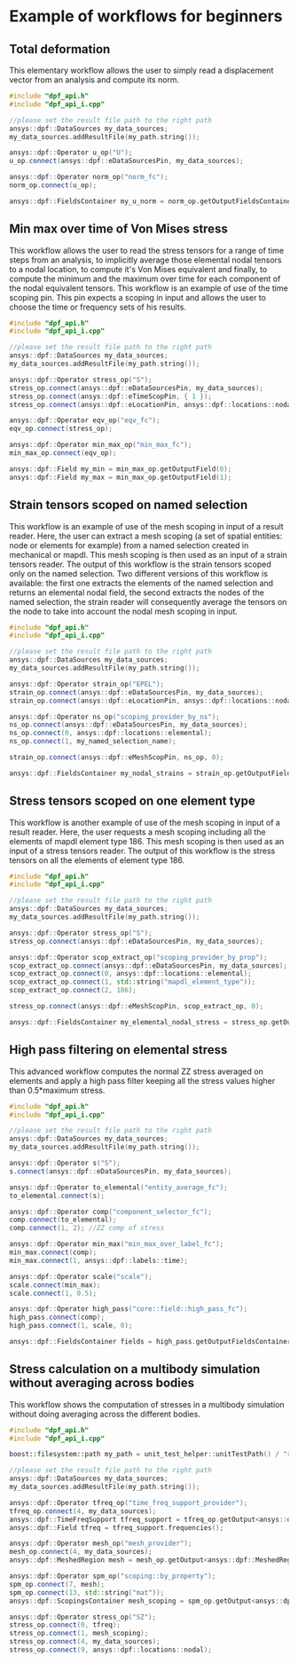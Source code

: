 # Example of workflows for beginners

## Total deformation

This elementary workflow allows the user to simply read a displacement vector from an analysis and compute its norm.



```c++
#include "dpf_api.h"
#include "dpf_api_i.cpp"

//please set the result file path to the right path
ansys::dpf::DataSources my_data_sources;
my_data_sources.addResultFile(my_path.string());

ansys::dpf::Operator u_op("U");
u_op.connect(ansys::dpf::eDataSourcesPin, my_data_sources);

ansys::dpf::Operator norm_op("norm_fc");
norm_op.connect(u_op);

ansys::dpf::FieldsContainer my_u_norm = norm_op.getOutputFieldsContainer(0);
```

## Min max over time of Von Mises stress

This workflow allows the user to read the stress tensors for a range of time steps from an analysis, to implicitly average those elemental nodal tensors to a nodal location, to compute it's Von Mises equivalent and finally, to compute the minimum and the maximum over time for each component of the nodal equivalent tensors. This workflow is an example of use of the time scoping pin. This pin expects a scoping in input and allows the user to choose the time or frequency sets of his results.



```c++
#include "dpf_api.h"
#include "dpf_api_i.cpp"

//please set the result file path to the right path
ansys::dpf::DataSources my_data_sources;
my_data_sources.addResultFile(my_path.string());

ansys::dpf::Operator stress_op("S");
stress_op.connect(ansys::dpf::eDataSourcesPin, my_data_sources);
stress_op.connect(ansys::dpf::eTimeScopPin, { 1 });
stress_op.connect(ansys::dpf::eLocationPin, ansys::dpf::locations::nodal);

ansys::dpf::Operator eqv_op("eqv_fc");
eqv_op.connect(stress_op);

ansys::dpf::Operator min_max_op("min_max_fc");
min_max_op.connect(eqv_op);

ansys::dpf::Field my_min = min_max_op.getOutputField(0);
ansys::dpf::Field my_max = min_max_op.getOutputField(1);
```

## Strain tensors scoped on named selection

This workflow is an example of use of the mesh scoping in input of a result reader. Here, the user can extract a mesh scoping (a set of spatial entities: node or elements for example) from a named selection created in mechanical or mapdl. This mesh scoping is then used as an input of a strain tensors reader. The output of this workflow is the strain tensors scoped only on the named selection. Two different versions of this workflow is available: the first one extracts the elements of the named selection and returns an elemental nodal field, the second extracts the nodes of the named selection, the strain reader will consequently average the tensors on the node to take into account the nodal mesh scoping in input.



```c++
#include "dpf_api.h"
#include "dpf_api_i.cpp"

//please set the result file path to the right path
ansys::dpf::DataSources my_data_sources;
my_data_sources.addResultFile(my_path.string());

ansys::dpf::Operator strain_op("EPEL");
strain_op.connect(ansys::dpf::eDataSourcesPin, my_data_sources);
strain_op.connect(ansys::dpf::eLocationPin, ansys::dpf::locations::nodal);

ansys::dpf::Operator ns_op("scoping_provider_by_ns");
ns_op.connect(ansys::dpf::eDataSourcesPin, my_data_sources);
ns_op.connect(0, ansys::dpf::locations::elemental);
ns_op.connect(1, my_named_selection_name);

strain_op.connect(ansys::dpf::eMeshScopPin, ns_op, 0);

ansys::dpf::FieldsContainer my_nodal_strains = strain_op.getOutputFieldsContainer(0);
```

## Stress tensors scoped on one element type

This workflow is another example of use of the mesh scoping in input of a result reader. Here, the user requests a mesh scoping including all the elements of mapdl element type 186. This mesh scoping is then used as an input of a stress tensors reader. The output of this workflow is the stress tensors on all the elements of element type 186.



```c++
#include "dpf_api.h"
#include "dpf_api_i.cpp"

//please set the result file path to the right path
ansys::dpf::DataSources my_data_sources;
my_data_sources.addResultFile(my_path.string());

ansys::dpf::Operator stress_op("S");
stress_op.connect(ansys::dpf::eDataSourcesPin, my_data_sources);

ansys::dpf::Operator scop_extract_op("scoping_provider_by_prop");
scop_extract_op.connect(ansys::dpf::eDataSourcesPin, my_data_sources);
scop_extract_op.connect(0, ansys::dpf::locations::elemental);
scop_extract_op.connect(1, std::string("mapdl_element_type"));
scop_extract_op.connect(2, 186);

stress_op.connect(ansys::dpf::eMeshScopPin, scop_extract_op, 0);

ansys::dpf::FieldsContainer my_elemental_nodal_stress = stress_op.getOutputFieldsContainer(0); 
```

## High pass filtering on elemental stress

This advanced workflow computes the normal ZZ stress averaged on elements and apply a high pass filter keeping all the stress values higher than 0.5*maximum stress.



```c++
#include "dpf_api.h"
#include "dpf_api_i.cpp"

//please set the result file path to the right path
ansys::dpf::DataSources my_data_sources;
my_data_sources.addResultFile(my_path.string());

ansys::dpf::Operator s("S");
s.connect(ansys::dpf::eDataSourcesPin, my_data_sources);

ansys::dpf::Operator to_elemental("entity_average_fc");
to_elemental.connect(s);

ansys::dpf::Operator comp("component_selector_fc");
comp.connect(to_elemental);
comp.connect(1, 2); //ZZ comp of stress

ansys::dpf::Operator min_max("min_max_over_label_fc");
min_max.connect(comp);
min_max.connect(1, ansys::dpf::labels::time);

ansys::dpf::Operator scale("scale");
scale.connect(min_max);
scale.connect(1, 0.5);

ansys::dpf::Operator high_pass("core::field::high_pass_fc");
high_pass.connect(comp);
high_pass.connect(1, scale, 0);

ansys::dpf::FieldsContainer fields = high_pass.getOutputFieldsContainer(0);
```

## Stress calculation on a multibody simulation without averaging across bodies

This workflow shows the computation of stresses in a multibody simulation without doing averaging across the different bodies.



```c++
#include "dpf_api.h"
#include "dpf_api_i.cpp"

boost::filesystem::path my_path = unit_test_helper::unitTestPath() / "rst_operators" / "piston_rod.rst"

//please set the result file path to the right path
ansys::dpf::DataSources my_data_sources;
my_data_sources.addResultFile(my_path.string());

ansys::dpf::Operator tfreq_op("time_freq_support_provider");
tfreq_op.connect(4, my_data_sources);
ansys::dpf::TimeFreqSupport tfreq_support = tfreq_op.getOutput<ansys::dpf::TimeFreqSupport>(0);
ansys::dpf::Field tfreq = tfreq_support.frequencies();

ansys::dpf::Operator mesh_op("mesh_provider");
mesh_op.connect(4, my_data_sources);
ansys::dpf::MeshedRegion mesh = mesh_op.getOutput<ansys::dpf::MeshedRegion>(0);

ansys::dpf::Operator spm_op("scoping::by_property");
spm_op.connect(7, mesh);
spm_op.connect(13, std::string("mat"));
ansys::dpf::ScopingsContainer mesh_scoping = spm_op.getOutput<ansys::dpf::ScopingsContainer>(0);

ansys::dpf::Operator stress_op("SZ");
stress_op.connect(0, tfreq);
stress_op.connect(1, mesh_scoping);
stress_op.connect(4, my_data_sources);
stress_op.connect(9, ansys::dpf::locations::nodal);
```
